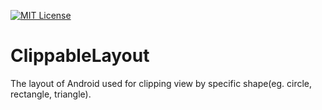 [![MIT License](http://img.shields.io/badge/license-MIT-blue.svg?style=flat)](LICENSE)

# ClippableLayout
The layout of Android used for clipping view by specific shape(eg. circle, rectangle, triangle).
